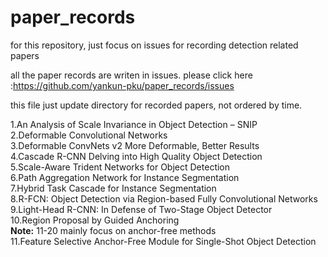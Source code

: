# paper_records  
for this repository, just focus on issues for recording detection related papers 

all the paper records are writen in issues. 
please click here :https://github.com/yankun-pku/paper_records/issues  

this file just update directory for recorded papers, not ordered by time.

1.An Analysis of Scale Invariance in Object Detection – SNIP  
2.Deformable Convolutional Networks  
3.Deformable ConvNets v2 More Deformable, Better Results  
4.Cascade R-CNN Delving into High Quality Object Detection  
5.Scale-Aware Trident Networks for Object Detection  
6.Path Aggregation Network for Instance Segmentation   
7.Hybrid Task Cascade for Instance Segmentation          
8.R-FCN: Object Detection via Region-based Fully Convolutional Networks      
9.Light-Head R-CNN: In Defense of Two-Stage Object Detector  
10.Region Proposal by Guided Anchoring    
**Note:** 11-20 mainly focus on anchor-free methods     
11.Feature Selective Anchor-Free Module for Single-Shot Object Detection
